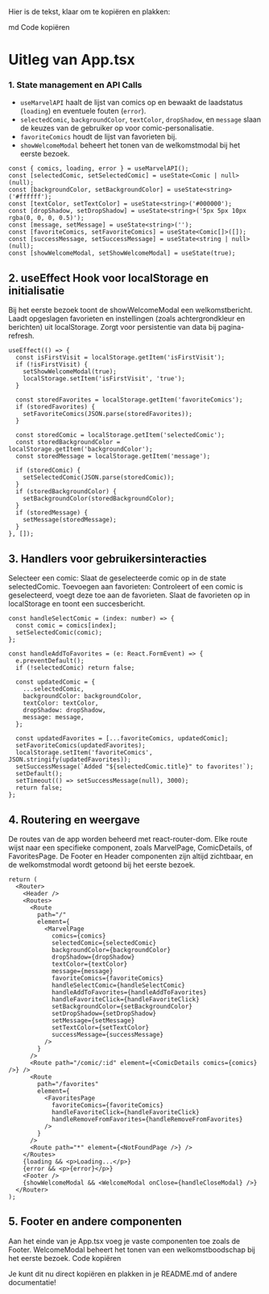 Hier is de tekst, klaar om te kopiëren en plakken:

md
Code kopiëren
# Uitleg van App.tsx

### 1. State management en API Calls

- `useMarvelAPI` haalt de lijst van comics op en bewaakt de laadstatus (`loading`) en eventuele fouten (`error`).
- `selectedComic`, `backgroundColor`, `textColor`, `dropShadow`, en `message` slaan de keuzes van de gebruiker op voor comic-personalisatie.
- `favoriteComics` houdt de lijst van favorieten bij.
- `showWelcomeModal` beheert het tonen van de welkomstmodal bij het eerste bezoek.

```
const { comics, loading, error } = useMarvelAPI();
const [selectedComic, setSelectedComic] = useState<Comic | null>(null);
const [backgroundColor, setBackgroundColor] = useState<string>('#ffffff');
const [textColor, setTextColor] = useState<string>('#000000');
const [dropShadow, setDropShadow] = useState<string>('5px 5px 10px rgba(0, 0, 0, 0.5)');
const [message, setMessage] = useState<string>('');
const [favoriteComics, setFavoriteComics] = useState<Comic[]>([]);
const [successMessage, setSuccessMessage] = useState<string | null>(null);
const [showWelcomeModal, setShowWelcomeModal] = useState(true);
```

## 2. useEffect Hook voor localStorage en initialisatie
Bij het eerste bezoek toont de showWelcomeModal een welkomstbericht.
Laadt opgeslagen favorieten en instellingen (zoals achtergrondkleur en berichten) uit localStorage.
Zorgt voor persistentie van data bij pagina-refresh.

```
useEffect(() => {
  const isFirstVisit = localStorage.getItem('isFirstVisit');
  if (!isFirstVisit) {
    setShowWelcomeModal(true);
    localStorage.setItem('isFirstVisit', 'true');
  }

  const storedFavorites = localStorage.getItem('favoriteComics');
  if (storedFavorites) {
    setFavoriteComics(JSON.parse(storedFavorites));
  }

  const storedComic = localStorage.getItem('selectedComic');
  const storedBackgroundColor = localStorage.getItem('backgroundColor');
  const storedMessage = localStorage.getItem('message');

  if (storedComic) {
    setSelectedComic(JSON.parse(storedComic));
  }
  if (storedBackgroundColor) {
    setBackgroundColor(storedBackgroundColor);
  }
  if (storedMessage) {
    setMessage(storedMessage);
  }
}, []);
```

## 3. Handlers voor gebruikersinteracties
Selecteer een comic: Slaat de geselecteerde comic op in de state selectedComic.
Toevoegen aan favorieten:
Controleert of een comic is geselecteerd, voegt deze toe aan de favorieten.
Slaat de favorieten op in localStorage en toont een succesbericht.

```
const handleSelectComic = (index: number) => {
  const comic = comics[index];
  setSelectedComic(comic);
};

const handleAddToFavorites = (e: React.FormEvent) => {
  e.preventDefault();
  if (!selectedComic) return false;
  
  const updatedComic = {
    ...selectedComic,
    backgroundColor: backgroundColor,
    textColor: textColor,
    dropShadow: dropShadow,
    message: message,
  };

  const updatedFavorites = [...favoriteComics, updatedComic];
  setFavoriteComics(updatedFavorites);
  localStorage.setItem('favoriteComics', JSON.stringify(updatedFavorites));
  setSuccessMessage(`Added "${selectedComic.title}" to favorites!`);
  setDefault();
  setTimeout(() => setSuccessMessage(null), 3000);
  return false;
};
```


## 4. Routering en weergave
De routes van de app worden beheerd met react-router-dom.
Elke route wijst naar een specifieke component, zoals MarvelPage, ComicDetails, of FavoritesPage.
De Footer en Header componenten zijn altijd zichtbaar, en de welkomstmodal wordt getoond bij het eerste bezoek.

```
return (
  <Router>
    <Header />
    <Routes>
      <Route
        path="/"
        element={
          <MarvelPage
            comics={comics}
            selectedComic={selectedComic}
            backgroundColor={backgroundColor}
            dropShadow={dropShadow}
            textColor={textColor}
            message={message}
            favoriteComics={favoriteComics}
            handleSelectComic={handleSelectComic}
            handleAddToFavorites={handleAddToFavorites}
            handleFavoriteClick={handleFavoriteClick}
            setBackgroundColor={setBackgroundColor}
            setDropShadow={setDropShadow}
            setMessage={setMessage}
            setTextColor={setTextColor}
            successMessage={successMessage}
          />
        }
      />
      <Route path="/comic/:id" element={<ComicDetails comics={comics} />} />
      <Route
        path="/favorites"
        element={
          <FavoritesPage
            favoriteComics={favoriteComics}
            handleFavoriteClick={handleFavoriteClick}
            handleRemoveFromFavorites={handleRemoveFromFavorites}
          />
        }
      />
      <Route path="*" element={<NotFoundPage />} />
    </Routes>
    {loading && <p>Loading...</p>}
    {error && <p>{error}</p>}
    <Footer />
    {showWelcomeModal && <WelcomeModal onClose={handleCloseModal} />}
  </Router>
);
```
## 5. Footer en andere componenten
Aan het einde van je App.tsx voeg je vaste componenten toe zoals de Footer.
WelcomeModal beheert het tonen van een welkomstboodschap bij het eerste bezoek.
Code kopiëren

Je kunt dit nu direct kopiëren en plakken in je README.md of andere documentatie!